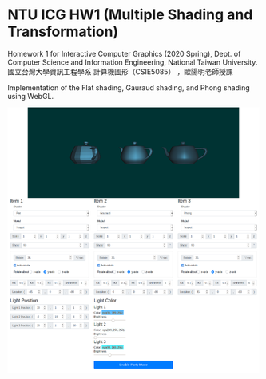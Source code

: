 # NTU ICG HW1 (Multiple Shading and Transformation)
Homework 1 for Interactive Computer Graphics (2020 Spring), Dept. of Computer Science and Information Engineering, National Taiwan University.  
國立台灣大學資訊工程學系 計算機圖形（CSIE5085） ，歐陽明老師授課  

Implementation of the Flat shading, Gauraud shading, and Phong shading using WebGL.  

![](Screenshot.png)